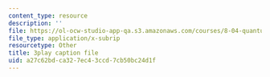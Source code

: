 ```yaml
---
content_type: resource
description: ''
file: https://ol-ocw-studio-app-qa.s3.amazonaws.com/courses/8-04-quantum-physics-i-spring-2016/a27c62bdca327ec43ccd7cb50bc24d1f_VY-_xLxHQbA.srt
file_type: application/x-subrip
resourcetype: Other
title: 3play caption file
uid: a27c62bd-ca32-7ec4-3ccd-7cb50bc24d1f
---
```

